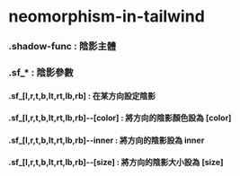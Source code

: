 # neomorphism-in-tailwind

### .shadow-func : 陰影主體

### .sf_* : 陰影參數

#### .sf_[l,r,t,b,lt,rt,lb,rb] : 在某方向設定陰影

#### .sf_[l,r,t,b,lt,rt,lb,rb]--[color] : 將方向的陰影顏色設為 [color]

#### .sf_[l,r,t,b,lt,rt,lb,rb]--inner : 將方向的陰影設為 inner

#### .sf_[l,r,t,b,lt,rt,lb,rb]--[size] : 將方向的陰影大小設為 [size]